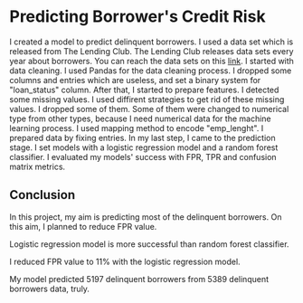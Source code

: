 # Predicting Borrower's Credit Risk
I created a model to predict delinquent borrowers. I used a data set which is released from The Lending Club. The Lending Club releases data sets every year about borrowers. You can reach the data sets on this [link](https://www.lendingclub.com/auth/login?login_url=%2Fstatistics%2Fadditional-statistics%3F). I started with data cleaning. I used Pandas for the data cleaning process. I dropped some columns and entries which are useless, and set a binary system for "loan_status" column. After that, I started to prepare features. I detected some missing values. I used diffirent strategies to get rid of these missing values. I dropped some of them. Some of them were changed to numerical type from other types, because I need numerical data for the machine learning process. I used mapping method to encode "emp_lenght". I prepared data by fixing entries. 
In my last step, I came to the prediction stage. I set models with a logistic regression model and a random forest classifier. I evaluated my models' success with FPR, TPR and confusion matrix metrics. 

## Conclusion
In this project, my aim is predicting most of the delinquent borrowers. On this aim, I planned to reduce FPR value. 

Logistic regression model is more successful than random forest classifier.

I reduced FPR value to 11% with the logistic regression model. 

My model predicted 5197 delinquent borrowers from 5389 delinquent borrowers data, truly. 


